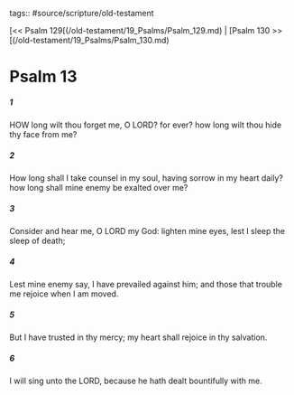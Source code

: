 tags:: #source/scripture/old-testament

[<< Psalm 129[(/old-testament/19_Psalms/Psalm_129.md) | [Psalm 130 >>[(/old-testament/19_Psalms/Psalm_130.md)

# Psalm 13

##### 1

HOW long wilt thou forget me, O LORD? for ever? how long wilt thou hide thy face from me?

##### 2

How long shall I take counsel in my soul, having sorrow in my heart daily? how long shall mine enemy be exalted over me?

##### 3

Consider and hear me, O LORD my God: lighten mine eyes, lest I sleep the sleep of death;

##### 4

Lest mine enemy say, I have prevailed against him; and those that trouble me rejoice when I am moved.

##### 5

But I have trusted in thy mercy; my heart shall rejoice in thy salvation.

##### 6

I will sing unto the LORD, because he hath dealt bountifully with me.
